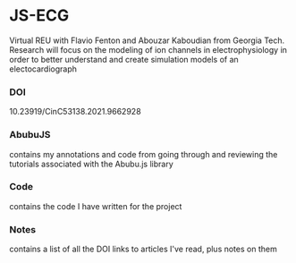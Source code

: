 # JS-ECG
Virtual REU with Flavio Fenton and Abouzar Kaboudian from Georgia Tech. Research will focus on the modeling of ion channels in electrophysiology in order to better understand and create simulation models of an electocardiograph

### DOI
10.23919/CinC53138.2021.9662928

### AbubuJS
contains my annotations and code from going through and reviewing the tutorials associated with the Abubu.js library

### Code
contains the code I have written for the project

### Notes
contains a list of all the DOI links to articles I've read, plus notes on them
